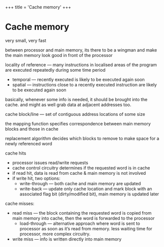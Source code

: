 +++
title = 'Cache memory'
+++
# Cache memory
very small, very fast

between processor and main memory, its there to be a wingman and make the main memory look good in front of the processor

locality of reference — many instructions in localised areas of the program are executed repeatedly during some time period

- temporal — recently executed is likely to be executed again soon
- spatial — instructions close to a recently executed instruction are likely to be executed again soon

basically, whenever some info is needed, it should be brought into the cache. and might as well grab data at adjacent addresses too.

cache block/line — set of contiguous address locations of some size

the mapping function specifies correspondence between main memory blocks and those in cache

replacement algorithm decides which blocks to remove to make space for a newly referenced word

cache hits

- processor issues read/write requests
- cache control circuitry determines if the requested word is in cache
- if read hit, data is read from cache & main memory is not involved
- if write hit, two options:
    - write-through — both cache and main memory are updated
    - write-back — update only cache location and mark block with an associated flag bit (dirty/modified bit), main memory is updated later

cache misses:

- read miss — the block containing the requested word is copied from main memory into cache, then the word is forwarded to the processor
    - load-through — alternative approach where word is sent to processor as soon as it’s read from memory. less waiting time for processor, more complex circuitry.
- write miss — info is written directly into main memory
